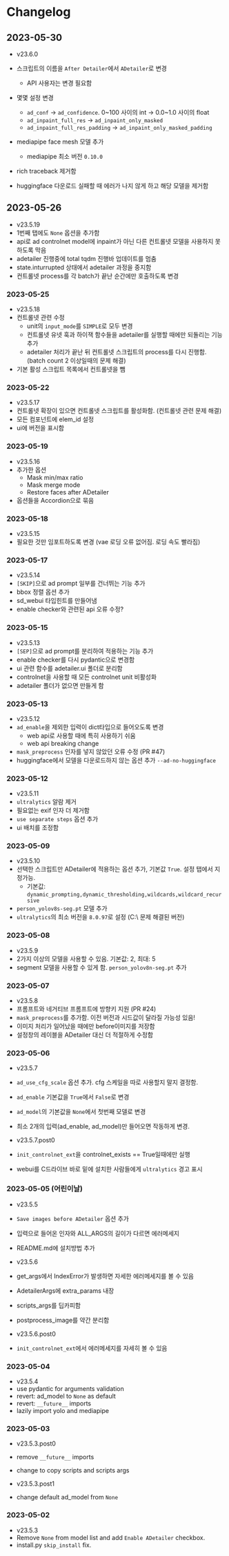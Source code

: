 # Changelog

## 2023-05-30

- v23.6.0
- 스크립트의 이름을 `After Detailer`에서 `ADetailer`로 변경
  - API 사용자는 변경 필요함
- 몇몇 설정 변경
  - `ad_conf` → `ad_confidence`. 0~100 사이의 int → 0.0~1.0 사이의 float
  - `ad_inpaint_full_res` → `ad_inpaint_only_masked`
  - `ad_inpaint_full_res_padding` → `ad_inpaint_only_masked_padding`
- mediapipe face mesh 모델 추가
  - mediapipe 최소 버전 `0.10.0`

- rich traceback 제거함
- huggingface 다운로드 실패할 때 에러가 나지 않게 하고 해당 모델을 제거함

## 2023-05-26

- v23.5.19
- 1번째 탭에도 `None` 옵션을 추가함
- api로 ad controlnet model에 inpaint가 아닌 다른 컨트롤넷 모델을 사용하지 못하도록 막음
- adetailer 진행중에 total tqdm 진행바 업데이트를 멈춤
- state.inturrupted 상태에서 adetailer 과정을 중지함
- 컨트롤넷 process를 각 batch가 끝난 순간에만 호출하도록 변경

### 2023-05-25

- v23.5.18
- 컨트롤넷 관련 수정
  - unit의 `input_mode`를 `SIMPLE`로 모두 변경
  - 컨트롤넷 유넷 훅과 하이잭 함수들을 adetailer를 실행할 때에만 되돌리는 기능 추가
  - adetailer 처리가 끝난 뒤 컨트롤넷 스크립트의 process를 다시 진행함. (batch count 2 이상일때의 문제 해결)
- 기본 활성 스크립트 목록에서 컨트롤넷을 뺌

### 2023-05-22

- v23.5.17
- 컨트롤넷 확장이 있으면 컨트롤넷 스크립트를 활성화함. (컨트롤넷 관련 문제 해결)
- 모든 컴포넌트에 elem_id 설정
- ui에 버전을 표시함


### 2023-05-19

- v23.5.16
- 추가한 옵션
  - Mask min/max ratio
  - Mask merge mode
  - Restore faces after ADetailer
- 옵션들을 Accordion으로 묶음

### 2023-05-18

- v23.5.15
- 필요한 것만 임포트하도록 변경 (vae 로딩 오류 없어짐. 로딩 속도 빨라짐)

### 2023-05-17

- v23.5.14
- `[SKIP]`으로 ad prompt 일부를 건너뛰는 기능 추가
- bbox 정렬 옵션 추가
- sd_webui 타입힌트를 만들어냄
- enable checker와 관련된 api 오류 수정?

### 2023-05-15

- v23.5.13
- `[SEP]`으로 ad prompt를 분리하여 적용하는 기능 추가
- enable checker를 다시 pydantic으로 변경함
- ui 관련 함수를 adetailer.ui 폴더로 분리함
- controlnet을 사용할 때 모든 controlnet unit 비활성화
- adetailer 폴더가 없으면 만들게 함

### 2023-05-13

- v23.5.12
- `ad_enable`을 제외한 입력이 dict타입으로 들어오도록 변경
  - web api로 사용할 때에 특히 사용하기 쉬움
  - web api breaking change
- `mask_preprocess` 인자를 넣지 않았던 오류 수정 (PR #47)
- huggingface에서 모델을 다운로드하지 않는 옵션 추가 `--ad-no-huggingface`

### 2023-05-12

- v23.5.11
- `ultralytics` 알람 제거
- 필요없는 exif 인자 더 제거함
- `use separate steps` 옵션 추가
- ui 배치를 조정함

### 2023-05-09

- v23.5.10
- 선택한 스크립트만 ADetailer에 적용하는 옵션 추가, 기본값 `True`. 설정 탭에서 지정가능.
  - 기본값: `dynamic_prompting,dynamic_thresholding,wildcards,wildcard_recursive`
- `person_yolov8s-seg.pt` 모델 추가
- `ultralytics`의 최소 버전을 `8.0.97`로 설정 (C:\\ 문제 해결된 버전)

### 2023-05-08

- v23.5.9
- 2가지 이상의 모델을 사용할 수 있음. 기본값: 2, 최대: 5
- segment 모델을 사용할 수 있게 함. `person_yolov8n-seg.pt` 추가

### 2023-05-07

- v23.5.8
- 프롬프트와 네거티브 프롬프트에 방향키 지원 (PR #24)
- `mask_preprocess`를 추가함. 이전 버전과 시드값이 달라질 가능성 있음!
- 이미지 처리가 일어났을 때에만 before이미지를 저장함
- 설정창의 레이블을 ADetailer 대신 더 적절하게 수정함

### 2023-05-06

- v23.5.7
- `ad_use_cfg_scale` 옵션 추가. cfg 스케일을 따로 사용할지 말지 결정함.
- `ad_enable` 기본값을 `True`에서 `False`로 변경
- `ad_model`의 기본값을 `None`에서 첫번째 모델로 변경
- 최소 2개의 입력(ad_enable, ad_model)만 들어오면 작동하게 변경.

- v23.5.7.post0
- `init_controlnet_ext`을 controlnet_exists == True일때에만 실행
- webui를 C드라이브 바로 밑에 설치한 사람들에게 `ultralytics` 경고 표시

### 2023-05-05 (어린이날)

- v23.5.5
- `Save images before ADetailer` 옵션 추가
- 입력으로 들어온 인자와 ALL_ARGS의 길이가 다르면 에러메세지
- README.md에 설치방법 추가

- v23.5.6
- get_args에서 IndexError가 발생하면 자세한 에러메세지를 볼 수 있음
- AdetailerArgs에 extra_params 내장
- scripts_args를 딥카피함
- postprocess_image를 약간 분리함

- v23.5.6.post0
- `init_controlnet_ext`에서 에러메세지를 자세히 볼 수 있음

### 2023-05-04

- v23.5.4
- use pydantic for arguments validation
- revert: ad_model to `None` as default
- revert: `__future__` imports
- lazily import yolo and mediapipe

### 2023-05-03

- v23.5.3.post0
- remove `__future__` imports
- change to copy scripts and scripts args

- v23.5.3.post1
- change default ad_model from `None`

### 2023-05-02

- v23.5.3
- Remove `None` from model list and add `Enable ADetailer` checkbox.
- install.py `skip_install` fix.
